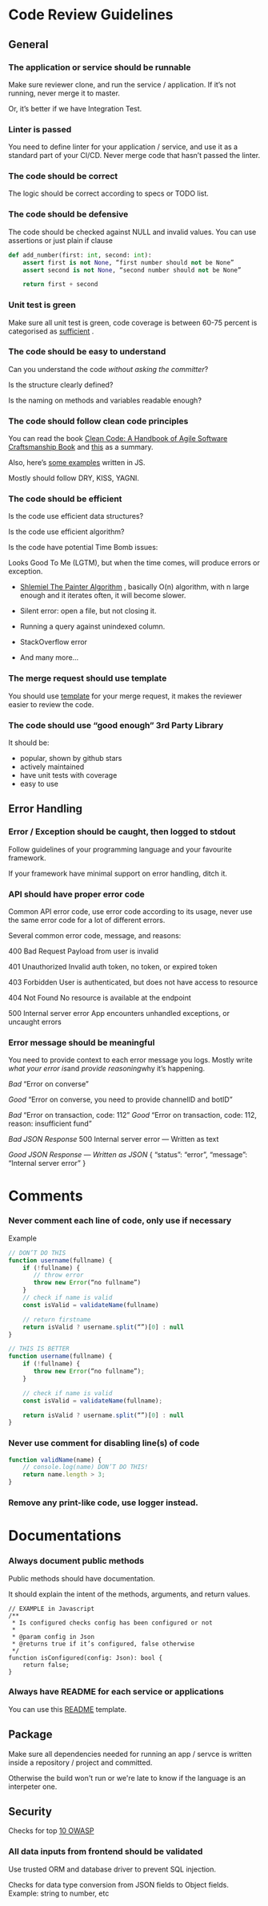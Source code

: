 # Code Review Guidelines

## General

### The application or service should be runnable
Make sure reviewer clone, and run the service / application. If it’s not running, never merge it to master.

Or, it’s better if we have Integration Test.

### Linter is passed
You need to define linter for your application / service, and use it as a standard part of your CI/CD.
Never merge code that hasn’t passed the linter.

### The code should be correct
The logic should be correct according to specs or TODO list.

### The code should be defensive

The code should be checked against NULL and invalid values.
You can use assertions or just plain if clause

```python
def add_number(first: int, second: int):
	assert first is not None, “first number should not be None”
	assert second is not None, “second number should not be None”

	return first + second
```

### Unit test is green
Make sure all unit test is green, code coverage is between 60-75 percent is categorised as  [sufficient](https://testing.googleblog.com/2014/07/measuring-coverage-at-google.html) .

### The code should be easy to understand
Can you understand the code *without asking the committer*?

Is the structure clearly defined?

Is the naming on methods and variables readable enough?

### The code should follow clean code principles
You can read the book [Clean Code: A Handbook of Agile Software Craftsmanship Book](https://learning.oreilly.com/library/view/clean-code-a/9780136083238/) and  [this](https://benscabbia.co.uk/programming/clean-code-cheatsheet)  as a summary.

Also, here’s  [some examples](https://github.com/ryanmcdermott/clean-code-javascript) written in JS.

Mostly should follow DRY, KISS, YAGNI.

### The code should be efficient
Is the code use efficient data structures?

Is the code use efficient algorithm?

Is the code have potential Time Bomb issues:

Looks Good To Me (LGTM), but when the time comes, will produce errors or exception.

*  [Shlemiel The Painter Algorithm](https://wiki.c2.com/?ShlemielThePainter) , basically O(n) algorithm, with n large enough and it iterates often, it will become slower.

* Silent error: open a file, but not closing it.

* Running a query against unindexed column.

* StackOverflow error

* And many more…


### The merge request should use template
You should use  [template](https://kata.quip.com/lW7lA6I0JkLY/Pull-Request-Template) for your merge request, it makes the reviewer easier to review the code.

### The code should use “good enough” 3rd Party Library

It should be:
* popular, shown by github stars
* actively maintained
* have unit tests with coverage
* easy to use

## Error Handling

### Error / Exception should be caught, then logged to stdout
Follow guidelines of your programming language and your favourite framework.

If your framework have minimal support on error handling, ditch it.

### API should have proper error code
Common API error code, use error code according to its usage, never use the same error code for a lot of different errors.

Several common error code, message, and reasons:

400
Bad Request
Payload from user is invalid

401
Unauthorized
Invalid auth token, no token, or expired token

403
Forbidden
User is authenticated, but does not have access to resource

404
Not Found
No resource is available at the endpoint

500
Internal server error
App encounters unhandled exceptions, or uncaught errors

### Error message should be meaningful
You need to provide context to each error message you logs.
Mostly write *what your error is*and *provide reasoning*why it’s happening.

*Bad*
“Error on converse”

*Good*
“Error on converse, you need to provide channelID and botID”

*Bad*
“Error on transaction, code: 112”
*Good*
“Error on transaction, code: 112, reason: insufficient fund”

*Bad JSON Response*
500 Internal server error — Written as text

*Good JSON Response — Written as JSON*
{
“status”: “error”,
“message”: “Internal server error”
}

# Comments
### Never comment each line of code, only use if necessary

Example

```javascript
// DON’T DO THIS
function username(fullname) {
    if (!fullname) {
       // throw error
       throw new Error(“no fullname”)
    }
    // check if name is valid
    const isValid = validateName(fullname)

    // return firstname
    return isValid ? username.split(“”)[0] : null
}
```

```javascript
// THIS IS BETTER
function username(fullname) {
    if (!fullname) {
       throw new Error(“no fullname”);
    }

    // check if name is valid
    const isValid = validateName(fullname);

    return isValid ? username.split(“”)[0] : null
}
```

### Never use comment for disabling line(s) of code
```javascript
function validName(name) {
    // console.log(name) DON’T DO THIS!
    return name.length > 3;
}
```

### Remove any print-like code, use logger instead.

# Documentations
### Always document public methods
Public methods should have documentation.

It should explain the intent of the methods, arguments, and return values.

```
// EXAMPLE in Javascript
/**
 * Is configured checks config has been configured or not
 *
 * @param config in Json
 * @returns true if it’s configured, false otherwise
 */
function isConfigured(config: Json): bool {
    return false;
}
```

### Always have README for each service or applications
You can use this  [README](https://kata.quip.com/HfKJAbbcRSa5/Kataai-Repo-Documentation-Template) template.

## Package

Make sure all dependencies needed for running an app / servce is written inside a repository / project and committed.

Otherwise the build won't run or we're late to know if the language is an interpeter one.


## Security
Checks for top  [10 OWASP](https://owasp.org/www-project-top-ten/)

### All data inputs from frontend should be validated
Use trusted ORM and database driver to prevent SQL injection.

Checks for data type conversion from JSON fields to Object fields.
Example:
string to number, etc
